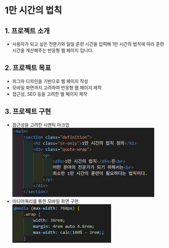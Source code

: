 # 1만 시간의 법칙

## 1. 프로젝트 소개
- 사용자가 되고 싶은 전문가와 일일 훈련 시간을 입력해 1만 시간의 법칙에 따라 훈련 시간을 계산해주는 반응형 웹 페이지 입니다.

## 2. 프로젝트 목표
- 피그마 디자인을 기반으로 웹 페이지 작성
- 모바일 화면까지 고려하여 반응형 웹 페이지 제작
- 접근성, SEO 등을 고려한 웹 페이지 제작

## 3. 프로젝트 구현
- 접근성을 고려한 시멘틱 마크업
![접근성을 고려한 마크업](./images/시멘틱마크업.PNG)
- 미디어쿼리를 통한 모바일 화면 구현
![미디어쿼리를 통한 모바일 화면 구현](./images/미디어쿼리.PNG)
